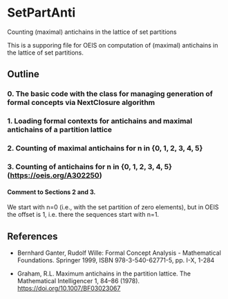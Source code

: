 # SetPartAnti
Counting (maximal) antichains in the lattice of set partitions

This is a supporing file for OEIS on computation of (maximal) antichains in the lattice of set partitions.

## Outline

### 0. The basic code with the class for managing generation of formal concepts via NextClosure algorithm

### 1. Loading formal contexts for antichains and maximal antichains of a partition lattice

### 2. Counting of maximal antichains for n in {0, 1, 2, 3, 4, 5} 

### 3. Counting of  antichains for n in {0, 1, 2, 3, 4, 5}  (https://oeis.org/A302250)

#### Comment to Sections 2 and 3.


We start with n=0 (i.e., with the set partition of zero elements), but in OEIS the offset is 1, i.e. there the sequences start with n=1.


## References

* Bernhard Ganter, Rudolf Wille:
Formal Concept Analysis - Mathematical Foundations. Springer 1999, ISBN 978-3-540-62771-5, pp. I-X, 1-284

* Graham, R.L. Maximum antichains in the partition lattice. The Mathematical Intelligencer 1, 84–86 (1978). https://doi.org/10.1007/BF03023067
